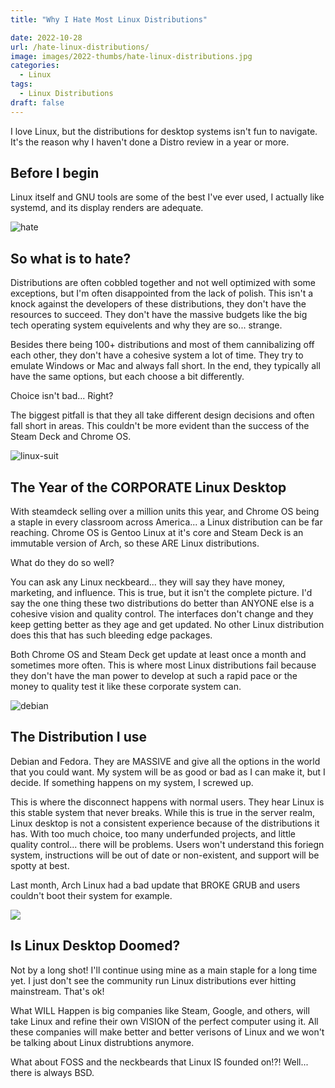 ```yaml
---
title: "Why I Hate Most Linux Distributions"

date: 2022-10-28
url: /hate-linux-distributions/
image: images/2022-thumbs/hate-linux-distributions.jpg
categories:
  - Linux
tags:
  - Linux Distributions
draft: false
---
```

I love Linux, but the distributions for desktop systems isn't fun to navigate. It's the reason why I haven't done a Distro review in a year or more. 
<!--more-->

## Before I begin

Linux itself and GNU tools are some of the best I've ever used, I actually like systemd, and its display renders are adequate. 

![hate](/images/2022/hate.gif)

## So what is to hate?

Distributions are often cobbled together and not well optimized with some exceptions, but I'm often disappointed from the lack of polish. This isn't a knock against the developers of these distributions, they don't have the resources to succeed. They don't have the massive budgets like the big tech operating system equivelents and why they are so... strange.

Besides there being 100+ distributions and most of them cannibalizing off each other, they don't have a cohesive system a lot of time. They try to emulate Windows or Mac and always fall short. In the end, they typically all have the same options, but each choose a bit differently.

Choice isn't bad... Right? 

The biggest pitfall is that they all take different design decisions and often fall short in areas. This couldn't be more evident than the success of the Steam Deck and Chrome OS. 

![linux-suit](/images/2022/tux-suit.png)

## The Year of the CORPORATE Linux Desktop

With steamdeck selling over a million units this year, and Chrome OS being a staple in every classroom across America... a Linux distribution can be far reaching. Chrome OS is Gentoo Linux at it's core and Steam Deck is an immutable version of Arch, so these ARE Linux distributions. 

What do they do so well?

You can ask any Linux neckbeard... they will say they have money, marketing, and influence. This is true, but it isn't the complete picture. I'd say the one thing these two distributions do better than ANYONE else is a cohesive vision and quality control. The interfaces don't change and they keep getting better as they age and get updated. No other Linux distribution does this that has such bleeding edge packages. 

Both Chrome OS and Steam Deck get update at least once a month and sometimes more often. This is where most Linux distributions fail because they don't have the man power to develop at such a rapid pace or the money to quality test it like these corporate system can. 

![debian](/images/2022/debian.png)

## The Distribution I use

Debian and Fedora. They are MASSIVE and give all the options in the world that you could want. My system will be as good or bad as I can make it, but I decide. If something happens on my system, I screwed up. 

This is where the disconnect happens with normal users. They hear Linux is this stable system that never breaks. While this is true in the server realm, Linux desktop is not a consistent experience because of the distributions it has. With too much choice, too many underfunded projects, and little quality control... there will be problems. Users won't understand this foriegn system, instructions will be out of date or non-existent, and support will be spotty at best. 

Last month, Arch Linux had a bad update that BROKE GRUB and users couldn't boot their system for example. 

![](/images/2022/hate-linux-distributions/doom.png)

## Is Linux Desktop Doomed?

Not by a long shot! I'll continue using mine as a main staple for a long time yet. I just don't see the community run Linux distributions ever hitting mainstream. That's ok!

What WILL Happen is big companies like Steam, Google, and others, will take Linux and refine their own VISION of the perfect computer using it. All these companies will make better and better verisons of Linux and we won't be talking about Linux distrubtions anymore. 

What about FOSS and the neckbeards that Linux IS founded on!?! Well... there is always BSD.


